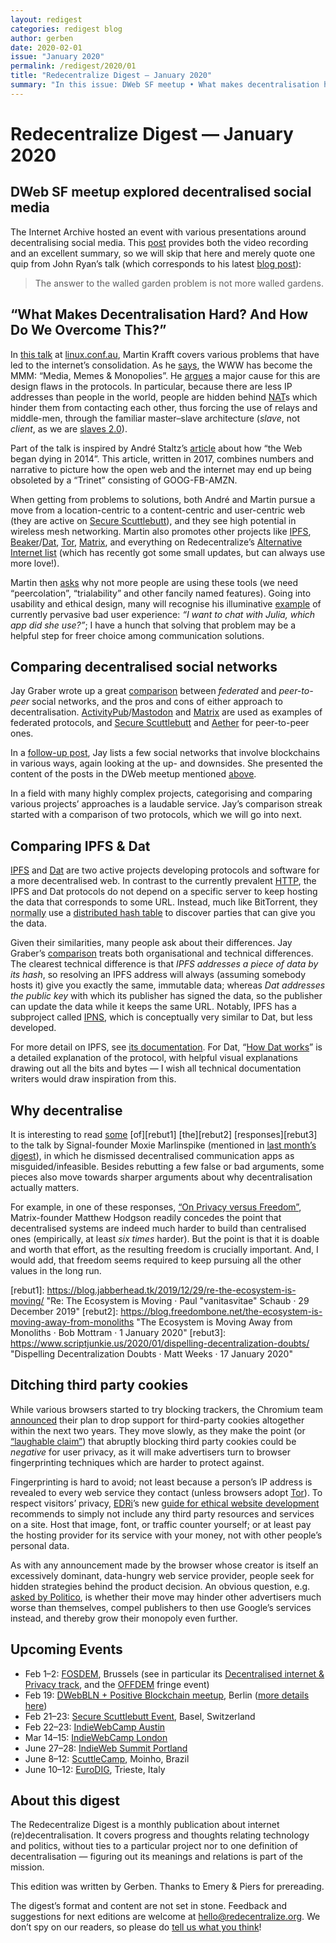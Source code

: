 ```yaml
---
layout: redigest
categories: redigest blog
author: gerben
date: 2020-02-01
issue: "January 2020"
permalink: /redigest/2020/01
title: "Redecentralize Digest — January 2020"
summary: "In this issue: DWeb SF meetup • What makes decentralisation hard? • Jay’s project comparisons • etc."
---
```


Redecentralize Digest — January 2020
====================================


## DWeb SF meetup explored decentralised social media

The Internet Archive hosted an event with various presentations around decentralising social media. This [post][ia-blog] provides both the video recording and an excellent summary, so we will skip that here and merely quote one quip from John Ryan’s talk (which corresponds to his latest [blog post][john-blog]):

> The answer to the walled garden problem is not more walled gardens.

[ia-blog]: https://blog.archive.org/2020/01/30/our-social-media-is-broken-is-decentralization-the-fix/ "Our Social Media is Broken. Is Decentralization the Fix? · Wendy Hanamura · 30 January 2020"
[john-blog]: https://medium.com/decentralized-web/decentralizing-ending-walled-gardens-6f0d4a8b4e98 "Decentralizing: ending walled gardens · John Patrick Ryan · 7 January 2020"


## “What Makes Decentralisation Hard? And How Do We Overcome This?”

In [this talk][] at [linux.conf.au][], Martin Krafft covers various problems that have led to the internet’s consolidation. As he [says][t-mmm], the WWW has become the MMM: “Media, Memes & Monopolies”. He [argues][t-flaws] a major cause for this are design flaws in the protocols. In particular, because there are less IP addresses than people in the world, people are hidden behind [NAT][]s which hinder them from contacting each other, thus forcing the use of relays and middle-men, through the familiar master–slave architecture (*slave*, not *client*, as we are [slaves 2.0][]).

Part of the talk is inspired by André Staltz’s [article][staltz] about how “the Web began dying in 2014”. This article, written in 2017, combines numbers and narrative to picture how the open web and the internet may end up being obsoleted by a “Trinet” consisting of GOOG-FB-AMZN.

When getting from problems to solutions, both André and Martin pursue a move from a location-centric to a content-centric and user-centric web (they are active on [Secure Scuttlebutt][]), and they see high potential in wireless mesh networking. Martin also promotes other projects like [IPFS][], [Beaker][]/[Dat][], [Tor][], [Matrix][], and everything on Redecentralize’s [Alternative Internet list][] (which has recently got some small updates, but can always use more love!).

Martin then [asks][t-why] why not more people are using these tools (we need “peercolation”, “trialability” and other fancily named features). Going into usability and ethical design, many will recognise his illuminative [example][t-julia] of currently pervasive bad user experience: *“I want to chat with Julia, which app did she use?”*; I have a hunch that solving that problem may be a helpful step for freer choice among communication solutions.

[this talk]: https://www.youtube.com/embed/s4x5PPwzXkQ?rel=0&iv_load_policy=3&modestbranding=1&autoplay=1&start=28 "What Makes Decentralisation Hard? And How Do We Overcome This? · Martin Kraft · LCA 2020"
[linux.conf.au]: https://linux.conf.au/
[t-mmm]: https://www.youtube.com/embed/s4x5PPwzXkQ?start=153&end=178&rel=0&iv_load_policy=3&modestbranding=1&autoplay=1 "2:33–2:58 in the video"
[t-flaws]: https://www.youtube.com/embed/s4x5PPwzXkQ?start=597&rel=0&iv_load_policy=3&modestbranding=1&autoplay=1 "≥9:57 in the video"
[NAT]: https://en.wikipedia.org/wiki/Network_address_translation "Network Address Translation is a method of remapping one IP address space into another"
[slaves 2.0]: https://www.youtube.com/embed/s4x5PPwzXkQ?start=407&end=488&rel=0&iv_load_policy=3&modestbranding=1&autoplay=1 "6:47–8:08 in the video"
[staltz]: https://staltz.com/the-web-began-dying-in-2014-heres-how.html "The Web began dying in 2014, here's how · André Staltz · 30 October 2017"
[IPFS]: https://ipfs.io "InterPlanetary File System; a peer-to-peer hypermedia protocol"
[Beaker]: https://beakerbrowser.com/ "“Beaker is an experimental browser for exploring and building the peer-to-peer Web.” (using the Dat protocol)"
[Dat]: https://www.datprotocol.com/ "“Dat is a new p2p hypermedia protocol. It provides public-key-addressed file archives which can be synced securely and browsed on-demand.”"
[Tor]: https://www.torproject.org/ "Tor provides privacy online by routing users’ traffic through multiple servers and encrypting it each step of the way"
[Matrix]: https://matrix.org/ "Matrix is an “open standard for secure, decentralised, real-time communication”"
[Secure Scuttlebutt]: https://www.scuttlebutt.nz/ "Secure Scuttlebutt is a “decentralised secure gossip platform”"
[Alternative Internet list]: https://github.com/redecentralize/alternative-internet "“A collection of interesting new networks and tech aiming at decentralisation (in some form)”"
[t-why]: https://www.youtube.com/embed/s4x5PPwzXkQ?start=1305&rel=0&iv_load_policy=3&modestbranding=1&autoplay=1 "≥21:45 in the video"
[t-julia]: https://www.youtube.com/embed/s4x5PPwzXkQ?start=1671&end=1825&rel=0&iv_load_policy=3&modestbranding=1&autoplay=1 "27:51–30:25 in the video"


## Comparing decentralised social networks

Jay Graber wrote up a great [comparison][comparison-social] between *federated* and *peer-to-peer* social networks, and the pros and cons of either approach to decentralisation. [ActivityPub][]/[Mastodon][] and [Matrix][] are used as examples of federated protocols, and [Secure Scuttlebutt][] and [Aether][] for peer-to-peer ones.

In a [follow-up post][], Jay lists a few social networks that involve blockchains in various ways, again looking at the up- and downsides. She presented the content of the posts in the DWeb meetup mentioned [above](#dweb-sf-meetup-explored-decentralised-social-media).

In a field with many highly complex projects, categorising and comparing various projects’ approaches is a laudable service. Jay’s comparison streak started with a comparison of two protocols, which we will go into next.

[comparison-social]: https://medium.com/@jaygraber/decentralized-social-networks-e5a7a2603f53 "Decentralized Social Networks · Jay Graber · 9 January 2020"
[ActivityPub]: https://activitypub.rocks/ "ActivityPub is the standard that powers Mastodon and other social media in the ‘Fediverse’"
[Mastodon]: https://joinmastodon.org/ "Mastodon is software resembling Twitter, but federating like email, so the social network (‘fediverse’) spans across independent instances."
[Matrix]: https://matrix.org/ "Matrix is an “open standard for secure, decentralised, real-time communication”"
[Secure Scuttlebutt]: https://www.scuttlebutt.nz/ "Secure Scuttlebutt is a “decentralised secure gossip platform”"
[Aether]: https://getaether.net/ "Aether is a Reddit-like app for “peer-to-peer ephemeral public communities”"
[follow-up post]: https://medium.com/@jaygraber/blockchain-social-networks-c941fb337970 "Blockchain Social Networks: Using blockchains for monetization and data storage · Jay Graber · 17 January 2020"


## Comparing IPFS & Dat

[IPFS][] and [Dat][] are two active projects developing protocols and software for a more decentralised web. In contrast to the currently prevalent [HTTP][], the IPFS and Dat protocols do not depend on a specific server to keep hosting the data that corresponds to some URL. Instead, much like BitTorrent, they <abbr title="I say “normally”, as both projects are very modular and allow other methods of discovery and transport">normally</abbr> use a [distributed hash table][] to discover parties that can give you the data.

Given their similarities, many people ask about their differences. Jay Graber’s [comparison][comparison-dat-ipfs] treats both organisational and technical differences. The clearest technical difference is that *IPFS addresses a piece of data by its hash*, so resolving an IPFS address will always (assuming somebody hosts it) give you exactly the same, immutable data; whereas *Dat addresses the public key* with which its publisher has signed the data, so the publisher can update the data while it keeps the same URL. Notably, IPFS has a subproject called [IPNS][], which is conceptually very similar to Dat, but less developed.

For more detail on IPFS, see [its documentation][IPFS docs]. For Dat, “[How Dat works][]” is a detailed explanation of the protocol, with helpful visual explanations drawing out all the bits and bytes — I wish all technical documentation writers would draw inspiration from this.

[IPFS]: https://ipfs.io "InterPlanetary File System; a peer-to-peer hypermedia protocol"
[Dat]: https://www.datprotocol.com/ "“Dat is a new p2p hypermedia protocol. It provides public-key-addressed file archives which can be synced securely and browsed on-demand.”"
[HTTP]: https://en.wikipedia.org/wiki/Hypertext_Transfer_Protocol "Hypertext Transfer Protocol, the primary communication protocol driving the World Wide Web"
[distributed hash table]: https://en.wikipedia.org/wiki/Distributed_hash_table "A DHT is, simply put, an approach to store data on a network of computers by spreading it among them"
[comparison-dat-ipfs]: https://medium.com/@jaygraber/comparing-ipfs-and-dat-8f3891d3a603 "Comparing IPFS and Dat · Jay Graber · 26 December 2019"
[IPNS]: https://docs.ipfs.io/guides/concepts/ipns/ "Inter-Planetary Name System"
[IPFS docs]: https://docs.ipfs.io/guides/concepts/
[How Dat Works]: https://datprotocol.github.io/how-dat-works/


## Why decentralise

It is interesting to read [some][rebut0] [of][rebut1] [the][rebut2] [responses][rebut3] to the talk by Signal-founder Moxie Marlinspike (mentioned in [last month’s digest][]), in which he dismissed decentralised communication apps as misguided/infeasible. Besides rebutting a few false or bad arguments, some pieces also move towards sharper arguments about why decentralisation actually matters.

For example, in one of these responses, [“On Privacy versus Freedom”][rebut0], Matrix-founder Matthew Hodgson readily concedes the point that decentralised systems are indeed much harder to build than centralised ones (empirically, at least *six times* harder). But the point is that it is doable and worth that effort, as the resulting freedom is crucially important. And, I would add, that freedom seems required to keep pursuing all the other values in the long run.

[last month’s digest]: https://redecentralize.org/redigest/2019/12#36c3-happened
[rebut0]: https://matrix.org/blog/2020/01/02/on-privacy-versus-freedom/ "On Privacy versus Freedom · Matthew Hodgson · 2 January 2020"
[rebut1]: https://blog.jabberhead.tk/2019/12/29/re-the-ecosystem-is-moving/ "Re: The Ecosystem is Moving · Paul "vanitasvitae" Schaub · 29 December 2019"
[rebut2]: https://blog.freedombone.net/the-ecosystem-is-moving-away-from-monoliths "The Ecosystem is Moving Away from Monoliths · Bob Mottram · 1 January 2020"
[rebut3]: https://www.scriptjunkie.us/2020/01/dispelling-decentralization-doubts/ "Dispelling Decentralization Doubts · Matt Weeks · 17 January 2020"


## Ditching third party cookies

While various browsers started to try blocking trackers, the Chromium team [announced][] their plan to drop support for third-party cookies altogether within the next two years. They move slowly, as they make the point (or [“laughable claim”][eff-august]) that abruptly blocking third party cookies could be *negative* for user privacy, as it will make advertisers turn to browser fingerprinting techniques which are harder to protect against.

Fingerprinting is hard to avoid; not least because a person’s IP address is revealed to every web service they contact (unless browsers adopt [Tor][]). To respect visitors’ privacy, [EDRi][]’s new [guide for ethical website development][] recommends to simply not include any third party resources and services on a site. Host that image, font, or traffic counter yourself; or at least pay the hosting provider for its service with your money, not with other people’s personal data.

As with any announcement made by the browser whose creator is itself an excessively dominant, data-hungry web service provider, people seek for hidden strategies behind the product decision. An obvious question, e.g. [asked by Politico][], is whether their move may hinder other advertisers much worse than themselves, compel publishers to then use Google’s services instead, and thereby grow their monopoly even further.

[announced]: https://blog.chromium.org/2020/01/building-more-private-web-path-towards.html "Building a more private web: A path towards making third party cookies obsolete · Justin Schuh, Chrome Engineering Director · 14 January 2020"
[google-august]: https://www.blog.google/products/chrome/building-a-more-private-web/ "Building a more private web · Justin Schuh, Chrome Engineering Director · 22 August 2019"
[eff-august]: https://www.eff.org/deeplinks/2019/08/dont-play-googles-privacy-sandbox-1 "Don't Play in Google's Privacy Sandbox · Bennett Cyphers · 30 August 2019"
[Tor]: https://www.torproject.org/ "Tor provides privacy online by routing users’ traffic through multiple servers and encrypting it each step of the way"
[EDRi]: https://edri.org/ "European Digital Rights, an association of civil and human rights organisations from across Europe"
[guide for ethical website development]: https://edri.org/ethical-web-dev/ "#EthicalWebDev – guide for ethical website development and maintenance · Guillermo Peris / EDRi · 15 January 2020"
[asked by Politico]: https://www.politico.eu/article/google-privacy-competition-chrome-publishers-online-advertising-antitrust/ "Google’s renewed privacy push raises tough antitrust questions · Mark Scott / Politico · 16 January 2020"


## Upcoming Events

- Feb 1–2: [FOSDEM](https://fosdem.org/2020/), Brussels (see in particular its [Decentralised internet & Privacy track](https://fosdem.org/2020/schedule/track/decentralized_internet_and_privacy/), and the [OFFDEM](https://ps.zoethical.org/c/cooperation/offdem) fringe event)
- Feb 19: [DWebBLN + Positive Blockchain meetup](https://www.eventbrite.com/e/an-exploration-into-decentralization-panel-discussion-science-fair-tickets-92027535837), Berlin  ([more details here](https://www.meetup.com/dweb-berlin/events/268295872/))
- Feb 21–23: [Secure Scuttlebutt Event](https://opencollective.com/secure-scuttlebutt-consortium/updates/scuttleverse-newsletter-9), Basel, Switzerland
- Feb 22–23: [IndieWebCamp Austin](https://2020.indieweb.org/austin)
- Mar 14–15: [IndieWebCamp London](https://2020.indieweb.org/london)
- June 27–28: [IndieWeb Summit Portland](https://2020.indieweb.org/summit)
- June 8–12: [ScuttleCamp](https://two.camp.scuttlebutt.nz/), Moinho, Brazil
- June 10–12: [EuroDIG](https://www.eurodig.org/index.php?id=76), Trieste, Italy


## About this digest

The Redecentralize Digest is a monthly publication about internet (re)decentralisation. It covers progress and thoughts relating technology and politics, without ties to a particular project nor to one definition of decentralisation — figuring out its meanings and relations is part of the mission.

This edition was written by Gerben. Thanks to Emery & Piers for prereading.

The digest’s format and content are not set in stone. Feedback and suggestions for next editions are welcome at <hello@redecentralize.org>. We don’t spy on our readers, so please do [tell us what you think](mailto:hello@redecentralize.org?subject=Redigest%20feedback&body=I%20find%20Redigest%20_____.%20It%20would%20be%20(even)%20better%20if%20_____.)!
